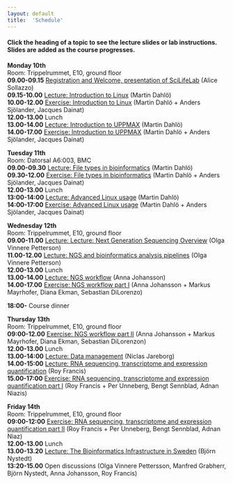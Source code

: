 ```yaml
---
layout: default
title:  'Schedule'
---
```


#### Click the heading of a topic to see the lecture slides or lab instructions. Slides are added as the course progresses.




**Monday 10th**  
Room: Trippelrummet, E10, ground floor  
**09.00-09.15** [Registration and Welcome, presentation of SciLifeLab](slides/Staaf_Intro_NGS_data_Ua_VT17_170123.pdf) (Alice Sollazzo)  
**09.15-10.00** [Lecture: Introduction to Linux](slides/linux-tutorial.pdf) (Martin Dahlö)  
**10.00-12.00** [Exercise: Introduction to Linux](labs/linux-intro) (Martin Dahlö + Anders Sjölander, Jacques Dainat)  
**12.00-13.00** Lunch  
**13.00-14.00** [Lecture: Introduction to UPPMAX](slides/UPPMAX-tutorial.pdf) (Martin Dahlö)  
**14.00-17.00** [Exercise: Introduction to UPPMAX](labs/uppmax-intro) (Martin Dahlö + Anders Sjölander, Jacques Dainat)  

**Tuesday 11th**  
Room: Datorsal A6:003, BMC  
**09.00-09.30** [Lecture: File types in bioinformatics](slides/file_types.pdf) (Martin Dahlö)  
**09.30-12.00** [Exercise: File types in bioinformatics](labs/filetypes) (Martin Dahlö + Anders Sjölander, Jacques Dainat)  
**12.00-13.00** Lunch  
**13:00-14:00** [Lecture: Advanced Linux usage](slides/advanced_linux.pdf) (Martin Dahlö)  
**14:00-17:00** [Exercise: Advanced Linux usage](labs/loops_lab) (Martin Dahlö + Anders Sjölander, Jacques Dainat)  

**Wednesday 12th**  
Room: Trippelrummet, E10, ground floor  
**09.00-11.00** [Lecture: Lecture: Next Generation Sequencing Overview]() (Olga Vinnere Petterson)  
**11.00-12.00** [Lecture: NGS and bioinformatics analysis pipelines]() (Olga Vinnere Petterson)  
**12.00-13.00** Lunch  
**13.00-14.00** [Lecture: NGS workflow](slides/NGS_workflow.pdf) (Anna Johansson)  
**14.00-17.00** [Exercise: NGS workflow part I](labs/NGS_workflow) (Anna Johansson + Markus Mayrhofer, Diana Ekman, Sebastian DiLorenzo)  

**18:00-** Course dinner 

**Thursday 13th**  
Room: Trippelrummet, E10, ground floor  
**09:00-12.00** [Exercise: NGS workflow part II](labs/NGS_workflow) (Anna Johansson + Markus Mayrhofer, Diana Ekman, Sebastian DiLorenzon)  
**12.00-13.00** Lunch  
**13.00-14:00** [Lecture: Data management]() (Niclas Jareborg)  
**14.00-15:00** [Lecture: RNA sequencing, transcriptome and expression quantification](slides/RNAseqMay2018.html) (Roy Francis)  
**15.00-17:00** [Exercise: RNA sequencing, transcriptome and expression quantification part I](labs/rnaseq_161129) (Roy Francis + Per Unneberg, Bengt Sennblad, Adnan Niazis)  

**Friday 14th**  
Room: Trippelrummet, E10, ground floor  
**09:00-12:00** [Exercise: RNA sequencing, transcriptome and expression quantification part II](labs/rnaseq_161129) (Roy Francis + Per Unneberg, Bengt Sennblad, Adnan Niaz)  
**12.00-13.00** Lunch  
**13.00-13.20** [Lecture: The Bioinformatics Infrastructure in Sweden](slides/NBIS.pdf) (Björn Nystedt)    
**13:20-15.00** Open discussions (Olga Vinnere Pettersson, Manfred Grabherr, Björn Nystedt, Anna Johansson, Roy Francis)  

